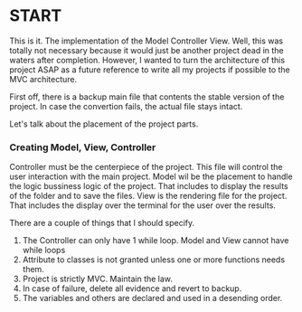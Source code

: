 
# START

This is it. The implementation of the Model Controller View. Well, this was totally not necessary because it would just be another project dead in the waters after completion. However, I wanted to turn the architecture of this project ASAP as a future reference to write all my projects if possible to the MVC architecture.

First off, there is a backup main file that contents the stable version of the project. In case the convertion fails, the actual file stays intact.

Let's talk about the placement of the project parts.

### Creating Model, View, Controller

Controller must be the centerpiece of the project. This file will control the user interaction with the main project. 
Model wil be the placement to handle the logic bussiness logic of the project. That includes to display the results of the folder and to save the files.
View is the rendering file for the project. That includes the display over the terminal for the user over the results.


There are a couple of things that I should specify. 
1. The Controller can only have 1 while loop. Model and View cannot have while loops
2. Attribute to classes is not granted unless one or more functions needs them.
3. Project is strictly MVC. Maintain the law.
4. In case of failure, delete all evidence and revert to backup.
5. The variables and others are declared and used in a desending order.